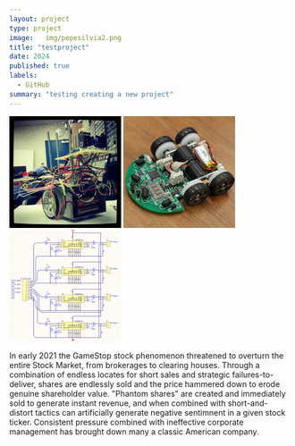 ```yaml
---
layout: project
type: project
image:   img/pepesilvia2.png 
title: "testproject"
date: 2024
published: true
labels:
  - GitHub
summary: "testing creating a new project"
---
```


<div class="text-center p-4">
  <img height ="200px" width="200px" src="../img/micromouse/micromouse-robot.png" class="img-thumbnail" >
  <img height ="200px" width="200px" src="../img/micromouse/micromouse-robot-2.jpg" class="img-thumbnail" >
  <img height ="200px" width="200px" src="../img/micromouse/micromouse-circuit.png" class="img-thumbnail" >
</div>


In early 2021 the GameStop stock phenomenon threatened to overturn the entire Stock Market, from brokerages to clearing houses. Through a combination of endless locates for short sales and strategic failures-to-deliver, shares are endlessly sold and the price hammered down to erode genuine shareholder value. "Phantom shares" are created and immediately sold to generate instant revenue, and when combined with short-and-distort tactics can artificially generate negative sentimnent in a given stock ticker. Consistent pressure combined with ineffective corporate management has brought down many a classic American company. 
